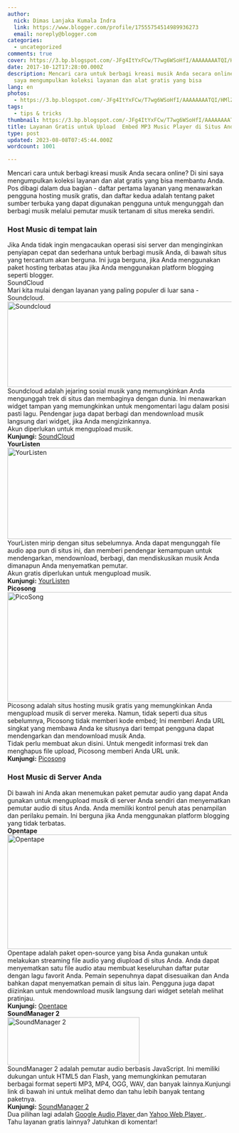```yaml
---
author:
  nick: Dimas Lanjaka Kumala Indra
  link: https://www.blogger.com/profile/17555754514989936273
  email: noreply@blogger.com
categories:
  - uncategorized
comments: true
cover: https://3.bp.blogspot.com/-JFg4ItYxFCw/T7wg6WSoHfI/AAAAAAAATQI/HMlZHgopewA/s1600/mp3-soundcloud.png
date: 2017-10-12T17:28:00.000Z
description: Mencari cara untuk berbagi kreasi musik Anda secara online Di sini
  saya mengumpulkan koleksi layanan dan alat gratis yang bisa
lang: en
photos:
  - https://3.bp.blogspot.com/-JFg4ItYxFCw/T7wg6WSoHfI/AAAAAAAATQI/HMlZHgopewA/s1600/mp3-soundcloud.png
tags:
  - tips & tricks
thumbnail: https://3.bp.blogspot.com/-JFg4ItYxFCw/T7wg6WSoHfI/AAAAAAAATQI/HMlZHgopewA/s1600/mp3-soundcloud.png
title: Layanan Gratis untuk Upload  Embed MP3 Music Player di Situs Anda
type: post
updated: 2023-08-08T07:45:44.000Z
wordcount: 1001

---
```


Mencari cara untuk berbagi kreasi musik Anda secara online? Di sini saya     mengumpulkan koleksi layanan dan alat gratis yang bisa membantu Anda. <br>Pos dibagi dalam dua bagian - daftar pertama layanan yang menawarkan     pengguna hosting musik gratis, dan daftar kedua adalah tentang paket sumber     terbuka yang dapat digunakan pengguna untuk mengunggah dan berbagi musik     melalui pemutar musik tertanam di situs mereka sendiri. <br><h3>    <strong>Host Music di tempat lain</strong></h3>Jika Anda tidak ingin mengacaukan operasi sisi server dan menginginkan     penyiapan cepat dan sederhana untuk berbagi musik Anda, di bawah situs yang     tercantum akan berguna. Ini juga berguna, jika Anda menggunakan paket     hosting terbatas atau jika Anda menggunakan platform blogging seperti     blogger. <br><center>    </center>SoundCloud     <br>Mari kita mulai dengan layanan yang paling populer di luar sana -     Soundcloud.     <br><img alt="Soundcloud" height="192" src="https://3.bp.blogspot.com/-JFg4ItYxFCw/T7wg6WSoHfI/AAAAAAAATQI/HMlZHgopewA/s1600/mp3-soundcloud.png" title="Soundcloud" width="653">    <br>Soundcloud adalah jejaring sosial musik yang memungkinkan Anda mengunggah     trek di situs dan membaginya dengan dunia. Ini menawarkan widget tampan     yang memungkinkan untuk mengomentari lagu dalam posisi pasti lagu.     Pendengar juga dapat berbagi dan mendownload musik langsung dari widget,     jika Anda mengizinkannya. <br>Akun diperlukan untuk mengupload musik. <br><strong>Kunjungi:</strong>    <a href="http://translate.googleusercontent.com/translate_c?depth=2&amp;nv=1&amp;rurl=translate.google.com&amp;sl=en&amp;sp=nmt4&amp;tl=id&amp;u=http://soundcloud.com/&amp;usg=ALkJrhi9gikcFlwuzKpEv44fcL_Yfj60lg" rel="noopener noreferer nofollow">        SoundCloud     </a><br><strong>YourListen</strong>    <br><img alt="YourListen" height="205" src="https://1.bp.blogspot.com/-0ysnmEwz-i0/T7wg8NiqWoI/AAAAAAAATQQ/9_AKwfEOZfI/s1600/mp3-yourlisten.png" title="YourListen" width="530">    YourListen mirip dengan situs sebelumnya. Anda dapat mengunggah file audio     apa pun di situs ini, dan memberi pendengar kemampuan untuk mendengarkan,     mendownload, berbagi, dan mendiskusikan musik Anda dimanapun Anda     menyematkan pemutar. <br>Akun gratis diperlukan untuk mengupload musik.     <br><strong>Kunjungi:</strong>    <a href="http://translate.googleusercontent.com/translate_c?depth=2&amp;nv=1&amp;rurl=translate.google.com&amp;sl=en&amp;sp=nmt4&amp;tl=id&amp;u=http://yourlisten.com/&amp;usg=ALkJrhg9nKyR1ZlzNK2r5WJ-ADNIwxk3XQ" rel="noopener noreferer nofollow">        YourListen     </a><br><strong>Picosong</strong>    <br><img alt="PicoSong" height="246" src="https://4.bp.blogspot.com/-1z9NklvQ3u0/T7wg4pB3soI/AAAAAAAATQA/UTOsRtgd9G8/s1600/mp3-picosong.png" title="PicoSong" width="626">    Picosong adalah situs hosting musik gratis yang memungkinkan Anda     mengupload musik di server mereka. Namun, tidak seperti dua situs     sebelumnya, Picosong tidak memberi kode embed; Ini memberi Anda URL singkat     yang membawa Anda ke situsnya dari tempat pengguna dapat mendengarkan dan     mendownload musik Anda. <br>Tidak perlu membuat akun disini. Untuk mengedit informasi trek dan     menghapus file upload, Picosong memberi Anda URL unik. <br><strong>Kunjungi:</strong>    <a href="http://translate.googleusercontent.com/translate_c?depth=2&amp;nv=1&amp;rurl=translate.google.com&amp;sl=en&amp;sp=nmt4&amp;tl=id&amp;u=http://picosong.com/&amp;usg=ALkJrhgqddfMYRHI_xKxO71GfzVrvEBNag" rel="noopener noreferer nofollow">        Picosong     </a><br><h3>    Host Music di Server Anda </h3>Di bawah ini Anda akan menemukan paket pemutar audio yang dapat Anda     gunakan untuk mengupload musik di server Anda sendiri dan menyematkan     pemutar audio di situs Anda. Anda memiliki kontrol penuh atas penampilan     dan perilaku pemain. Ini berguna jika Anda menggunakan platform blogging     yang tidak terbatas. <br><strong>Opentape</strong>    <br><img alt="Opentape" height="257" src="https://3.bp.blogspot.com/-sa1jx7I2aKQ/T7wg3JzD-7I/AAAAAAAATP4/1Fha428Sr00/s1600/mp3-opentape.png" title="Opentape" width="626">    <br>Opentape adalah paket open-source yang bisa Anda gunakan untuk melakukan     streaming file audio yang diupload di situs Anda. Anda dapat menyematkan     satu file audio atau membuat keseluruhan daftar putar dengan lagu favorit     Anda. Pemain sepenuhnya dapat disesuaikan dan Anda bahkan dapat menyematkan     pemain di situs lain. Pengguna juga dapat diizinkan untuk mendownload musik     langsung dari widget setelah melihat pratinjau. <br><strong>Kunjungi:</strong>    <a href="http://translate.googleusercontent.com/translate_c?depth=2&amp;nv=1&amp;rurl=translate.google.com&amp;sl=en&amp;sp=nmt4&amp;tl=id&amp;u=http://opentape.fm/&amp;usg=ALkJrhj5D62wmZvQQOHDGqmLhQhQ0bpSwQ" rel="noopener noreferer nofollow">        Opentape     </a><br><strong>SoundManager 2</strong>    <br><img alt="SoundManager 2" height="107" src="https://1.bp.blogspot.com/-ySRJevwz-64/T7wg1s8RKqI/AAAAAAAATPw/bKMMUJKBX9M/s1600/mp3-SoundManager-2.png" title="SoundManager 2" width="297">    <br>SoundManager 2 adalah pemutar audio berbasis JavaScript. Ini memiliki     dukungan untuk HTML5 dan Flash, yang memungkinkan pemutaran berbagai format     seperti MP3, MP4, OGG, WAV, dan banyak lainnya.Kunjungi link di bawah ini     untuk melihat demo dan tahu lebih banyak tentang paketnya.     <br><strong>Kunjungi:</strong>    <a href="http://translate.googleusercontent.com/translate_c?depth=2&amp;nv=1&amp;rurl=translate.google.com&amp;sl=en&amp;sp=nmt4&amp;tl=id&amp;u=http://www.schillmania.com/projects/soundmanager2/&amp;usg=ALkJrhj1cuITle7ag0KTcfw1sChr1aCh4w" rel="noopener noreferer nofollow">        SoundManager 2     </a><br>Dua pilihan lagi adalah     <a href="http://translate.googleusercontent.com/translate_c?depth=2&amp;nv=1&amp;rurl=translate.google.com&amp;sl=en&amp;sp=nmt4&amp;tl=id&amp;u=http://sumtips.com/2011/05/embed-audio-files-with-google-player.html&amp;usg=ALkJrhjGSwt98m9aZY9CIg4Ad35hZEVhBg" title="Embed MP3 File Audio di Website Anda dengan Google Audio Player" rel="noopener noreferer nofollow">        Google Audio Player     </a>    dan     <a href="http://translate.googleusercontent.com/translate_c?depth=2&amp;nv=1&amp;rurl=translate.google.com&amp;sl=en&amp;sp=nmt4&amp;tl=id&amp;u=http://sumtips.com/2011/08/embed-media-website-yahoo-webplayer.html&amp;usg=ALkJrhgws0ojd_P3cMxpcJbJZxDxlBz8Rg" title="Cara Baru Menyisipkan File Media di Situs Web Dengan Yahoo! WebPlayer" rel="noopener noreferer nofollow">        Yahoo Web Player     </a>    . <br>Tahu layanan gratis lainnya? Jatuhkan di komentar!
